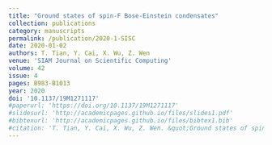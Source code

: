 ```yaml
---
title: "Ground states of spin-F Bose-Einstein condensates"
collection: publications
category: manuscripts
permalink: /publication/2020-1-SISC
date: 2020-01-02
authors: T. Tian, Y. Cai, X. Wu, Z. Wen
venue: 'SIAM Journal on Scientific Computing'
volume: 42
issue: 4
pages: B983-B1013
year: 2020
doi: '10.1137/19M1271117'
#paperurl: 'https://doi.org/10.1137/19M1271117'
#slidesurl: 'http://academicpages.github.io/files/slides1.pdf'
#bibtexurl: 'http://academicpages.github.io/files/bibtex1.bib'
#citation: 'T. Tian, Y. Cai, X. Wu, Z. Wen. &quot;Ground states of spin-F Bose-Einstein condensates.&quot; <i>SIAM Journal on Scientific Computing</i>. 42(4), B983-B1013, 2020. https://doi.org/10.1137/19M1271117'
---
```

